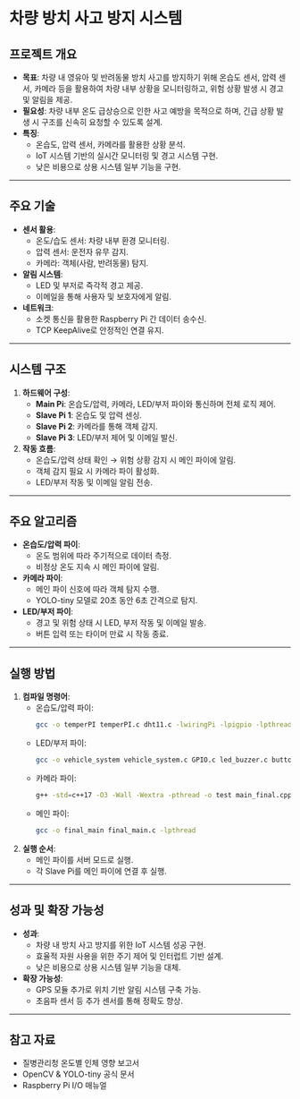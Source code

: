 # 차량 방치 사고 방지 시스템

## 프로젝트 개요
- **목표**: 차량 내 영유아 및 반려동물 방치 사고를 방지하기 위해 온습도 센서, 압력 센서, 카메라 등을 활용하여 차량 내부 상황을 모니터링하고, 위험 상황 발생 시 경고 및 알림을 제공.
- **필요성**: 차량 내부 온도 급상승으로 인한 사고 예방을 목적으로 하며, 긴급 상황 발생 시 구조를 신속히 요청할 수 있도록 설계.
- **특징**: 
  - 온습도, 압력 센서, 카메라를 활용한 상황 분석.
  - IoT 시스템 기반의 실시간 모니터링 및 경고 시스템 구현.
  - 낮은 비용으로 상용 시스템 일부 기능을 구현.

---

## 주요 기술
- **센서 활용**:
  - 온도/습도 센서: 차량 내부 환경 모니터링.
  - 압력 센서: 운전자 유무 감지.
  - 카메라: 객체(사람, 반려동물) 탐지.
- **알림 시스템**:
  - LED 및 부저로 즉각적 경고 제공.
  - 이메일을 통해 사용자 및 보호자에게 알림.
- **네트워크**: 
  - 소켓 통신을 활용한 Raspberry Pi 간 데이터 송수신.
  - TCP KeepAlive로 안정적인 연결 유지.

---

## 시스템 구조
1. **하드웨어 구성**:
   - **Main Pi**: 온습도/압력, 카메라, LED/부저 파이와 통신하며 전체 로직 제어.
   - **Slave Pi 1**: 온습도 및 압력 센싱.
   - **Slave Pi 2**: 카메라를 통해 객체 감지.
   - **Slave Pi 3**: LED/부저 제어 및 이메일 발신.
2. **작동 흐름**:
   - 온습도/압력 상태 확인 → 위험 상황 감지 시 메인 파이에 알림.
   - 객체 감지 필요 시 카메라 파이 활성화.
   - LED/부저 작동 및 이메일 알림 전송.

---

## 주요 알고리즘
- **온습도/압력 파이**:
  - 온도 범위에 따라 주기적으로 데이터 측정.
  - 비정상 온도 지속 시 메인 파이에 알림.
- **카메라 파이**:
  - 메인 파이 신호에 따라 객체 탐지 수행.
  - YOLO-tiny 모델로 20초 동안 6초 간격으로 탐지.
- **LED/부저 파이**:
  - 경고 및 위험 상태 시 LED, 부저 작동 및 이메일 발송.
  - 버튼 입력 또는 타이머 만료 시 작동 종료.

---

## 실행 방법
1. **컴파일 명령어**:
   - 온습도/압력 파이:
     ```bash
     gcc -o temperPI temperPI.c dht11.c -lwiringPi -lpigpio -lpthread
     ```
   - LED/부저 파이:
     ```bash
     gcc -o vehicle_system vehicle_system.c GPIO.c led_buzzer.c button.c email.c PWM.c -I/usr/local/include -L/usr/local/lib -lwiringPi -lpthread -lcurl
     ```
   - 카메라 파이:
     ```bash
     g++ -std=c++17 -O3 -Wall -Wextra -pthread -o test main_final.cpp GPIO.c -I./darknet/include -L./darknet -ldarknet $(pkg-config --cflags --libs opencv4) -lpthread
     ```
   - 메인 파이:
     ```bash
     gcc -o final_main final_main.c -lpthread
     ```
2. **실행 순서**:
   - 메인 파이를 서버 모드로 실행.
   - 각 Slave Pi를 메인 파이에 연결 후 실행.

---

## 성과 및 확장 가능성
- **성과**:
  - 차량 내 방치 사고 방지를 위한 IoT 시스템 성공 구현.
  - 효율적 자원 사용을 위한 주기 제어 및 인터럽트 기반 설계.
  - 낮은 비용으로 상용 시스템 일부 기능을 대체.
- **확장 가능성**:
  - GPS 모듈 추가로 위치 기반 알림 시스템 구축 가능.
  - 초음파 센서 등 추가 센서를 통해 정확도 향상.

---

## 참고 자료
- 질병관리청 온도별 인체 영향 보고서
- OpenCV & YOLO-tiny 공식 문서
- Raspberry Pi I/O 매뉴얼
